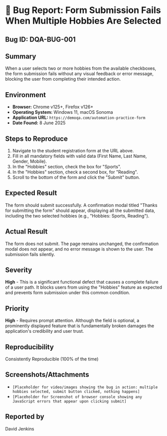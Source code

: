 # 🐞 Bug Report: Form Submission Fails When Multiple Hobbies Are Selected

## Bug ID: DQA-BUG-001

## Summary
When a user selects two or more hobbies from the available checkboxes, the form submission fails without any visual feedback or error message, blocking the user from completing their intended action.

## Environment
* **Browser:** Chrome v125+, Firefox v126+
* **Operating System:** Windows 11, macOS Sonoma
* **Application URL:** `https://demoqa.com/automation-practice-form`
* **Date Found:** 8 June 2025

## Steps to Reproduce
1.  Navigate to the student registration form at the URL above.
2.  Fill in all mandatory fields with valid data (First Name, Last Name, Gender, Mobile).
3.  In the "Hobbies" section, check the box for "Sports".
4.  In the "Hobbies" section, check a second box, for "Reading".
5.  Scroll to the bottom of the form and click the "Submit" button.

## Expected Result
The form should submit successfully. A confirmation modal titled "Thanks for submitting the form" should appear, displaying all the submitted data, including the two selected hobbies (e.g., "Hobbies: Sports, Reading").

## Actual Result
The form does not submit. The page remains unchanged, the confirmation modal does not appear, and no error message is shown to the user. The submission fails silently.

## Severity
**High** - This is a significant functional defect that causes a complete failure of a user path. It blocks users from using the "Hobbies" feature as expected and prevents form submission under this common condition.

## Priority
**High** - Requires prompt attention. Although the field is optional, a prominently displayed feature that is fundamentally broken damages the application's credibility and user trust.

## Reproducibility
Consistently Reproducible (100% of the time)

## Screenshots/Attachments
* `[Placeholder for video/images showing the bug in action: multiple hobbies selected, submit button clicked, nothing happens]`
* `[Placeholder for Screenshot of browser console showing any JavaScript errors that appear upon clicking submit]`

## Reported by
David Jenkins
